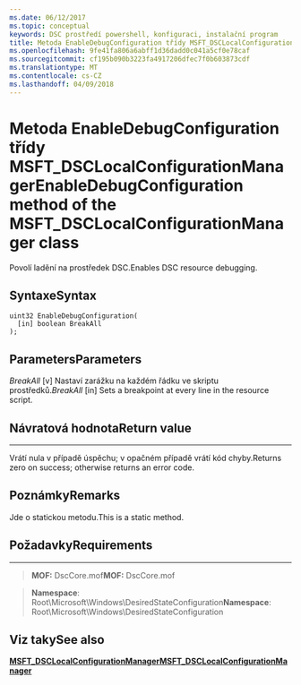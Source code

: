 ```yaml
---
ms.date: 06/12/2017
ms.topic: conceptual
keywords: DSC prostředí powershell, konfiguraci, instalační program
title: Metoda EnableDebugConfiguration třídy MSFT_DSCLocalConfigurationManager
ms.openlocfilehash: 9fe41fa806a6abff1d36dadd0c041a5cf0e78caf
ms.sourcegitcommit: cf195b090b3223fa4917206dfec7f0b603873cdf
ms.translationtype: MT
ms.contentlocale: cs-CZ
ms.lasthandoff: 04/09/2018
---
```

# <a name="enabledebugconfiguration-method-of-the-msftdsclocalconfigurationmanager-class"></a><span data-ttu-id="cdb05-103">Metoda EnableDebugConfiguration třídy MSFT_DSCLocalConfigurationManager</span><span class="sxs-lookup"><span data-stu-id="cdb05-103">EnableDebugConfiguration method of the MSFT_DSCLocalConfigurationManager class</span></span>

<span data-ttu-id="cdb05-104">Povolí ladění na prostředek DSC.</span><span class="sxs-lookup"><span data-stu-id="cdb05-104">Enables DSC resource debugging.</span></span>

<a name="syntax"></a><span data-ttu-id="cdb05-105">Syntaxe</span><span class="sxs-lookup"><span data-stu-id="cdb05-105">Syntax</span></span>
------

```mof
uint32 EnableDebugConfiguration(
  [in] boolean BreakAll
);
```

<a name="parameters"></a><span data-ttu-id="cdb05-106">Parameters</span><span class="sxs-lookup"><span data-stu-id="cdb05-106">Parameters</span></span>
----------

<span data-ttu-id="cdb05-107">*BreakAll* \[v\] Nastaví zarážku na každém řádku ve skriptu prostředků.</span><span class="sxs-lookup"><span data-stu-id="cdb05-107">*BreakAll* \[in\] Sets a breakpoint at every line in the resource script.</span></span>

## <a name="return-value"></a><span data-ttu-id="cdb05-108">Návratová hodnota</span><span class="sxs-lookup"><span data-stu-id="cdb05-108">Return value</span></span>
------------

<span data-ttu-id="cdb05-109">Vrátí nula v případě úspěchu; v opačném případě vrátí kód chyby.</span><span class="sxs-lookup"><span data-stu-id="cdb05-109">Returns zero on success; otherwise returns an error code.</span></span>

## <a name="remarks"></a><span data-ttu-id="cdb05-110">Poznámky</span><span class="sxs-lookup"><span data-stu-id="cdb05-110">Remarks</span></span>

<span data-ttu-id="cdb05-111">Jde o statickou metodu.</span><span class="sxs-lookup"><span data-stu-id="cdb05-111">This is a static method.</span></span>

## <a name="requirements"></a><span data-ttu-id="cdb05-112">Požadavky</span><span class="sxs-lookup"><span data-stu-id="cdb05-112">Requirements</span></span>
------------
><span data-ttu-id="cdb05-113">**MOF:** DscCore.mof</span><span class="sxs-lookup"><span data-stu-id="cdb05-113">**MOF:** DscCore.mof</span></span>

><span data-ttu-id="cdb05-114">**Namespace**: Root\Microsoft\Windows\DesiredStateConfiguration</span><span class="sxs-lookup"><span data-stu-id="cdb05-114">**Namespace**: Root\Microsoft\Windows\DesiredStateConfiguration</span></span>


## <a name="see-also"></a><span data-ttu-id="cdb05-115">Viz taky</span><span class="sxs-lookup"><span data-stu-id="cdb05-115">See also</span></span>


[<span data-ttu-id="cdb05-116">**MSFT_DSCLocalConfigurationManager**</span><span class="sxs-lookup"><span data-stu-id="cdb05-116">**MSFT_DSCLocalConfigurationManager**</span></span>](msft-dsclocalconfigurationmanager.md)